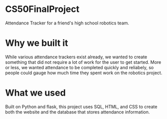 # CS50FinalProject
Attendance Tracker for a friend's high school robotics team.

# Why we built it
While various attendance trackers exist already, we wanted to create something that did not require a lot of work for the user to get started. More or less, we wanted attendance to be completed quickly and reliabely, so people could gauge how much time they spent work on the robotics project.

# What we used
Built on Python and flask, this project uses SQL, HTML, and CSS to create both the website and the database that stores attendance information. 
